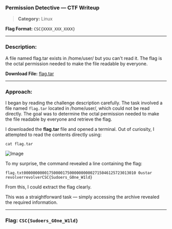 ### Permission Detective — CTF Writeup
>**Category:** Linux

**Flag Format:** ```CSC{XXXX_XXX_XXXX}```

---

### Description:

A file named flag.tar exists in /home/user/ but you can't read it. The flag is the octal permission needed to make the file readable by everyone.

**Download File:** [flag.tar](../External_Folder/flag.tar)

---

### Approach:

I began by reading the challenge description carefully. The task involved a file named ``flag.tar`` located in /home/user/, which could not be read directly. The goal was to determine the octal permission needed to make the file readable by everyone and retrieve the flag.

I downloaded the **flag.tar** file and opened a terminal. Out of curiosity, I attempted to read the contents directly using:

    cat flag.tar
    

![Image](../External_Folder/permission_detective.jpg)



To my surprise, the command revealed a line containing the flag:

    flag.txt0000000000175000017500000000002715046125723013010 0ustar  revolverrevolverCSC{Sudoers_G0ne_W1ld}

From this, I could extract the flag clearly.

This was a straightforward task — simply accessing the archive revealed the required information.

---

### **Flag:** ```CSC{Sudoers_G0ne_W1ld}```
